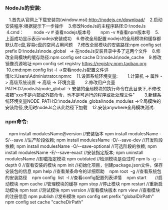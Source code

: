 ### NodeJs的安装:
    1.首先从官网上下载安装包(window.msi):http://nodejs.cn/download/
    2.启动安装程序:根据提示下一步操作
    3.修改NodeJs的主程序路径:D:\nodeJs
    4.cmd：
        node -v # 查看nodejs版本号
        npm -v #查看npm版本号
    5.上面成功显示表示nodejs安装成功
    6.修改全局配置:nodejs的全局模块和缓存都默认在c盘,容易c盘的空间占用问题
    7.修改全局模块的安装路径:npm config set prefix D:\nodeJs\node_global   -> 在nodeJs安装目录中多了这两个文件
    8.修改全局模块的缓存路径:npm config set cache D:\nodeJs\node_cache
    9.修改镜像资源地址:npm config set registry https://registry.npm.taobao.org
    10.cmd:npm config list -l ->查看nodeJs配置文件详情/c:\Users\Administrator\.npmrc
    11.设置系统环境变量:
        1.计算机 -> 属性 -> 高级系统设置 -> 高级 -> 环境变量
        2.修改用户变量PATH:D:\nodeJs\node_global -> 安装的全局模块的执行命令在此目录下,不修改报错"xxx不是内部或外部命令，也不是可运行的程序或批处理文件"
        3.新建系统环境变量NODE_PATH:D:\nodeJs\node_global\node_modules ->全局模块的安装路径,使用时nodeJs会从此路径下加载
    12.安装anywhere全局模块测试:
### npm命令:
    npm install modulesName@version  //安装版本
    npm install modulesName -S/--save //生产阶段依赖;
    npm install modulesName -D/--save-dev   //开发阶段依赖;
    npm install modulesName -O/--save-optional  //可选阶段的依赖;
    npm install modulesName -E/--save-exact     //安装指定版本;
    npm uninstall modulesName       //卸载指定模块
    npm outdated                    //检测模块是否过时
    npm ls -g --depth 0          //查看安装的模块
    npm init        //初始化项目，创建package.json文件，保存安装包的信息
    npm help        //查看某条命令的详细帮助 
    npm root  -g  //查看系统包的安装路径
    npm config  list  -l  //查看config配置列表详情
    npm start       //启动模块
    npm cache      //管理模块的缓存
    npm stop        //停止模块
    npm restart    //重新启动模块
    npm test       //测试模块
    npm version    //查看模块版本
    npm view       //查看模块的注册信息
    npm publish     //发布模块
    npm config set prefix "globalDirPath"
    npm config set cache "cacheDirPath"
